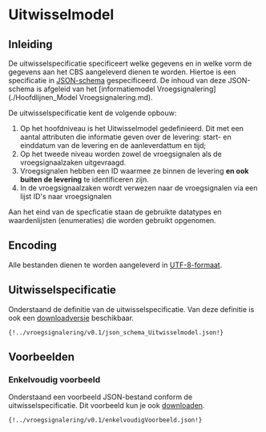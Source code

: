 # Uitwisselmodel

## Inleiding

De uitwisselspecificatie specificeert welke gegevens en in welke vorm de gegevens aan het CBS aangeleverd dienen te worden. Hiertoe is een specificatie in [JSON-schema](https://json-schema.org) gespecificeerd. De inhoud van deze JSON-schema is afgeleid van het [informatiemodel Vroegsignalering](./Hoofdlijnen_Model Vroegsignalering.md). 

De uitwisselspecificatie kent de volgende opbouw: 

1. Op het hoofdniveau is het Uitwisselmodel gedefinieerd. Dit met een aantal attributen die informatie geven over de levering: start- en einddatum van de levering en de aanleverdattum en tijd;
2. Op het tweede niveau worden zowel de vroegsignalen als de vroegsignaalzaken uitgevraagd. 
3. Vroegsignalen hebben een ID waarmee ze binnen de levering **en ook buiten de levering** te identificeren zijn.
4. In de vroegsignaalzaken wordt verwezen naar de vroegsignalen via een lijst ID's naar vroegsignalen

Aan het eind van de specficatie staan de gebruikte datatypes en waardenlijsten (enumeraties) die worden gebruikt opgenomen. 

## Encoding

Alle bestanden dienen te worden aangeleverd in [UTF-8-formaat](https://www.forumstandaardisatie.nl/open-standaarden/utf-8). 

## Uitwisselspecificatie

Onderstaand de definitie van de uitwisselspecificatie. Van deze definitie is ook een [downloadversie](https://raw.githubusercontent.com/VNG-Realisatie/ddas/refs/heads/Vroegsignalering/vroegsignalering/v0.1/json_schema_Uitwisselmodel.json) beschikbaar.

```
{!../vroegsignalering/v0.1/json_schema_Uitwisselmodel.json!}

```

## Voorbeelden

### Enkelvoudig voorbeeld

Onderstaand een voorbeeld JSON-bestand conform de uitwisselspecificatie. Dit voorbeeld kun je ook [downloaden](https://raw.githubusercontent.com/VNG-Realisatie/ddas/main/v0.1/enkelvoudigVoorbeeld.json).

```
{!../vroegsignalering/v0.1/enkelvoudigVoorbeeld.json!}

```